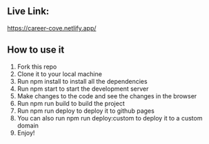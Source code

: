 ## Live Link: 
https://career-cove.netlify.app/
 
 
 ## How to use it
 
1. Fork this repo
2. Clone it to your local machine
3. Run npm install to install all the dependencies
4. Run npm start to start the development server
5. Make changes to the code and see the changes in the browser
6. Run npm run build to build the project
7. Run npm run deploy to deploy it to github pages
8. You can also run npm run deploy:custom to deploy it to a custom domain
9. Enjoy!
